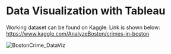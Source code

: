 # Data Visualization with Tableau

Working dataset can be found on Kaggle. Link is shown below:
https://www.kaggle.com/AnalyzeBoston/crimes-in-boston

![BostonCrime_DataViz](https://user-images.githubusercontent.com/60050802/75081368-eb926680-54dc-11ea-9737-d818a292079d.png)
